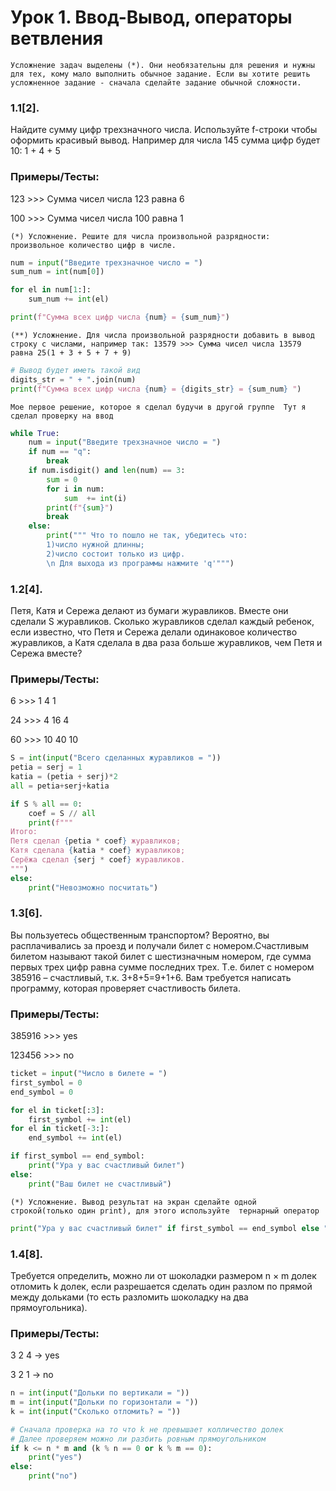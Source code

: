 # Урок 1. Ввод-Вывод, операторы ветвления

`Усложнение задач выделены (*). Они необязательны для решения и нужны для тех, кому мало выполнить обычное задание.
Если вы хотите решить усложненное задание - сначала сделайте задание обычной сложности.`

### **1.1[2].**
 Найдите сумму цифр трехзначного числа. Используйте f-строки чтобы оформить красивый вывод. Например для числа 145 сумма цифр будет 10: 1 + 4 + 5

### Примеры/Тесты:
123 >>> Сумма чисел числа 123 равна 6

100 >>> Сумма чисел числа 100 равна 1

`(*) Усложнение. Решите для числа произвольной разрядности: произвольное количество цифр в числе.`

```python
num = input("Введите трехзначное число = ")
sum_num = int(num[0])

for el in num[1:]:
    sum_num += int(el)

print(f"Сумма всех цифр числа {num} = {sum_num}")
```

`(**) Усложнение. Для числа произвольной разрядности добавить в вывод строку с числами, например так:
13579 >>> Сумма чисел числа 13579 равна 25(1 + 3 + 5 + 7 + 9)`

```python
# Вывод будет иметь такой вид
digits_str = " + ".join(num)
print(f"Сумма всех цифр числа {num} = {digits_str} = {sum_num} ")
```

`Мое первое решение, которое я сделал будучи в другой группе 
Тут я сделал проверку на ввод`

```python
while True:
    num = input("Введите трехзначное число = ")
    if num == "q":
        break
    if num.isdigit() and len(num) == 3:
        sum = 0
        for i in num:
            sum  += int(i)
        print(f"{sum}")
        break
    else:
        print(""" Что то пошло не так, убедитесь что:
        1)число нужной длинны;
        2)число состоит только из цифр.
        \n Для выхода из программы нажмите 'q'""")
```

### **1.2[4].** 
Петя, Катя и Сережа делают из бумаги журавликов. Вместе они сделали S журавликов. Сколько журавликов сделал каждый ребенок, если известно, что Петя и Сережа делали одинаковое количество журавликов, а Катя сделала в два раза больше журавликов, чем Петя и Сережа вместе?

### Примеры/Тесты:

6 >>>  1  4  1

24 >>> 4  16  4

60 >>> 10  40  10


```python
S = int(input("Всего сделанных журавликов = "))
petia = serj = 1
katia = (petia + serj)*2
all = petia+serj+katia

if S % all == 0:
    coef = S // all
    print(f"""
Итого:
Петя сделал {petia * coef} журавликов;
Катя сделала {katia * coef} журавликов;
Серёжа сделал {serj * coef} журавликов.
""")
else:
    print("Невозможно посчитать")
```

### **1.3[6].**
Вы пользуетесь общественным транспортом? Вероятно, вы расплачивались за проезд и получали билет с номером.Счастливым билетом называют такой билет с шестизначным номером, где сумма первых трех цифр равна сумме последних трех. Т.е. билет с номером 385916 – счастливый, т.к. 3+8+5=9+1+6. Вам требуется написать программу, которая проверяет счастливость билета.

### Примеры/Тесты:

385916 >>> yes

123456 >>> no
```python
ticket = input("Число в билете = ")
first_symbol = 0
end_symbol = 0

for el in ticket[:3]:
    first_symbol += int(el)
for el in ticket[-3:]:
    end_symbol += int(el)

if first_symbol == end_symbol:
    print("Ура у вас счастливый билет")
else:
    print("Ваш билет не счастливый")
```
`(*) Усложнение. Вывод результат на экран сделайте одной 
строкой(только один print), для этого используйте 
тернарный оператор`
```python
print("Ура у вас счастливый билет" if first_symbol == end_symbol else "Ваш билет обычный:(")
```


### **1.4[8].** 
Требуется определить, можно ли от шоколадки размером n × m долек отломить k долек, если разрешается сделать один разлом по прямой между дольками (то есть разломить шоколадку на два прямоугольника).

### Примеры/Тесты:

3 2 4 -> yes

3 2 1 -> no

```python
n = int(input("Дольки по вертикали = "))
m = int(input("Дольки по горизонтали = "))
k = int(input("Сколько отломить? = "))

# Сначала проверка на то что k не превышает колличество долек
# Далее проверяем можно ли разбить ровным прямоугольником
if k <= n * m and (k % n == 0 or k % m == 0):
    print("yes")
else:
    print("no")
```


